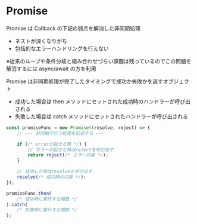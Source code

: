 # Promise

Promise は Callback の下記の弱点を解消した非同期処理

- ネストが深くなりがち
- 包括的なエラーハンドリングを行えない

※従来のループや条件分岐と組み合わせづらい課題は残っているのでこの問題を解消するには async/await の方を利用

Promise は非同期処理が完了したタイミングで成功か失敗かを返すオブジェクト

- 成功した場合は then メソッドにセットされた成功時のハンドラーが呼び出される
- 失敗した場合は catch メソッドにセットされたハンドラーが呼び出される

```js
const promiseFunc = new Promise((resolve, reject) => {
    // --- 非同期で行う処理を記述する ---

    if (/* errorが起きた時 */) {
        // エラーが起きた時はrejectを呼び出す
        return reject(/* エラー内容 */);
    }

    // 成功した時はresolveを呼び出す
    resolve(/* 成功時の内容 */);
});

promiseFunc.then(
    /* 成功時に実行する関数 */
).catch(
    /* 失敗時に実行する関数 */
);
```
